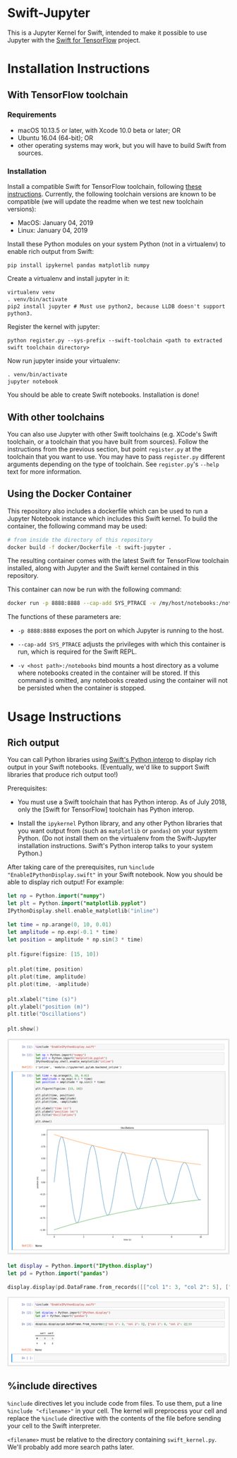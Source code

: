 # Swift-Jupyter

This is a Jupyter Kernel for Swift, intended to make it possible to use Jupyter
with the [Swift for TensorFlow](https://github.com/tensorflow/swift) project.

# Installation Instructions

## With TensorFlow toolchain

### Requirements

* macOS 10.13.5 or later, with Xcode 10.0 beta or later; OR
* Ubuntu 16.04 (64-bit); OR
* other operating systems may work, but you will have to build Swift from
  sources.

### Installation

Install a compatible Swift for TensorFlow toolchain, following
[these instructions](https://github.com/tensorflow/swift/blob/master/Installation.md). Currently, the following toolchain versions are known to be compatible (we will update the readme when we test new toolchain versions):

* MacOS: January 04, 2019
* Linux: January 04, 2019

Install these Python modules on your system Python (not in a virtualenv) to
enable rich output from Swift:

```
pip install ipykernel pandas matplotlib numpy
```

Create a virtualenv and install jupyter in it:

```
virtualenv venv
. venv/bin/activate
pip2 install jupyter # Must use python2, because LLDB doesn't support python3.
```


Register the kernel with jupyter:

```
python register.py --sys-prefix --swift-toolchain <path to extracted swift toolchain directory>
```

Now run jupyter inside your virtualenv:

```
. venv/bin/activate
jupyter notebook
```

You should be able to create Swift notebooks. Installation is done!

## With other toolchains

You can also use Jupyter with other Swift toolchains (e.g. XCode's Swift
toolchain, or a toolchain that you have built from sources). Follow the
instructions from the previous section, but point `register.py` at the
toolchain that you want to use. You may have to pass `register.py` different
arguments depending on the type of toolchain. See `register.py`'s `--help`
text for more information.

## Using the Docker Container

This repository also includes a dockerfile which can be used to run a Jupyter Notebook instance which includes this Swift kernel. To build the container, the following command may be used:

```bash
# from inside the directory of this repository
docker build -f docker/Dockerfile -t swift-jupyter .
```

The resulting container comes with the latest Swift for TensorFlow toolchain installed, along with Jupyter and the Swift kernel contained in this repository.

This container can now be run with the following command:

```bash
docker run -p 8888:8888 --cap-add SYS_PTRACE -v /my/host/notebooks:/notebooks swift-jupyter
```

The functions of these parameters are:

- `-p 8888:8888` exposes the port on which Jupyter is running to the host.

- `--cap-add SYS_PTRACE` adjusts the privileges with which this container is run, which is required for the Swift REPL.

- `-v <host path>:/notebooks` bind mounts a host directory as a volume where notebooks created in the container will be stored.  If this command is omitted, any notebooks created using the container will not be persisted when the container is stopped. 

# Usage Instructions

## Rich output

You can call Python libraries using [Swift's Python interop] to display rich
output in your Swift notebooks. (Eventually, we'd like to support Swift
libraries that produce rich output too!)

Prerequisites:

* You must use a Swift toolchain that has Python interop. As of July 2018,
  only the [Swift for TensorFlow] toolchain has Python interop.

* Install the `ipykernel` Python library, and any other Python libraries
  that you want output from (such as `matplotlib` or `pandas`) on your
  system Python. (Do not install them on the virtualenv from the Swift-Jupyter
  installation instructions. Swift's Python interop talks to your system
  Python.)

After taking care of the prerequisites, run
`%include "EnableIPythonDisplay.swift"` in your Swift notebook. Now you should
be able to display rich output! For example:

```swift
let np = Python.import("numpy")
let plt = Python.import("matplotlib.pyplot")
IPythonDisplay.shell.enable_matplotlib("inline")
```

```swift
let time = np.arange(0, 10, 0.01)
let amplitude = np.exp(-0.1 * time)
let position = amplitude * np.sin(3 * time)

plt.figure(figsize: [15, 10])

plt.plot(time, position)
plt.plot(time, amplitude)
plt.plot(time, -amplitude)

plt.xlabel("time (s)")
plt.ylabel("position (m)")
plt.title("Oscillations")

plt.show()
```

![Screenshot of running the above two snippets of code in Jupyter](./screenshots/display_matplotlib.png)

```swift
let display = Python.import("IPython.display")
let pd = Python.import("pandas")
```

```swift
display.display(pd.DataFrame.from_records([["col 1": 3, "col 2": 5], ["col 1": 8, "col 2": 2]]))
```

![Screenshot of running the above two snippets of code in Jupyter](./screenshots/display_pandas.png)

[Swift's Python interop]: https://github.com/tensorflow/swift/blob/master/docs/PythonInteroperability.md

## %include directives

`%include` directives let you include code from files. To use them, put a line
`%include "<filename>"` in your cell. The kernel will preprocess your cell and
replace the `%include` directive with the contents of the file before sending
your cell to the Swift interpreter.

`<filename>` must be relative to the directory containing `swift_kernel.py`.
We'll probably add more search paths later.
